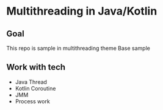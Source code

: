 # Multithreading in Java/Kotlin

## Goal
This repo is sample in multithreading theme
Base sample

## Work with tech

- Java Thread
- Kotlin Coroutine
- JMM
- Process work

